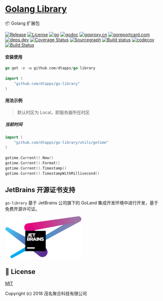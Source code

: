 <h1><a href="https://www.dtapp.net/">Golang Library</a></h1>

📦 Golang 扩展包

[comment]: <> (go)
[![Release](https://img.shields.io/github/release/dtapps/go-library.svg)](https://github.com/dtapps/go-library/releases/latest)
[![License](https://img.shields.io/github/license/mashape/apistatus.svg)](https://github.com/dtapps/go-library)
[![go](https://github.com/dtapps/go-library/actions/workflows/go.yml/badge.svg)](https://github.com/dtapps/go-library/actions/workflows/go.yml)
[![godoc](https://pkg.go.dev/badge/github.com/dtapps/go-library?status.svg)](https://pkg.go.dev/github.com/dtapps/go-library)
[![goproxy.cn](https://goproxy.cn/stats/github.com/dtapps/go-library/badges/download-count.svg)](https://goproxy.cn/stats/github.com/dtapps/go-library)
[![goreportcard.com](https://goreportcard.com/badge/github.com/dtapps/go-library)](https://goreportcard.com/report/github.com/dtapps/go-library)
[![deps.dev](https://img.shields.io/badge/deps-go-red.svg)](https://deps.dev/go/github.com%2Fdtapps%2Fgo-library)
[![Coverage Status](https://coveralls.io/repos/github/dtapps/go-library/badge.svg?branch=master)](https://coveralls.io/github/dtapps/go-library?branch=master)
[![Sourcegraph](https://sourcegraph.com/github.com/dtapps/go-library/-/badge.svg)](https://sourcegraph.com/github.com/dtapps/go-library?badge)
[![Build status](https://ci.appveyor.com/api/projects/status/d6rq6xynt8wkev5k?svg=true)](https://ci.appveyor.com/project/dtapps/go-library)
[![codecov](https://codecov.io/gh/dtapps/go-library/branch/master/graph/badge.svg?token=BrtbyKKPQX)](https://codecov.io/gh/dtapps/go-library)
[![Build Status](https://app.travis-ci.com/dtapps/go-library.svg?branch=master)](https://app.travis-ci.com/dtapps/go-library)


#### 安装使用

```go
go get -v -u github.com/dtapps/go-library

import (
    "github.com/dtapps/go-library"
)
```

#### 用法示例

> 默认时区为 Local，即服务器所在时区

##### 当前时间

```go
import (
	"github.com/dtapps/go-library/utils/gotime"
)

gotime.Current().Now()
gotime.Current().Format()
gotime.Current().Timestamp()
gotime.Current().TimestampWithMillisecond()
```

## JetBrains 开源证书支持

`go-library` 基于 JetBrains 公司旗下的 GoLand 集成开发环境中进行开发，基于免费开源许可证。

<a href="https://www.jetbrains.com/?from=kubeadm-ha" target="_blank">
<img src="https://raw.githubusercontent.com/panjf2000/illustrations/master/jetbrains/jetbrains-variant-4.png" width="250" align="middle"/>
</a>

## 🔑 License

[MIT](https://github.com/dtapps/go-library/blob/master/LICENSE.md)

Copyright (c) 2018 茂名聚合科技有限公司